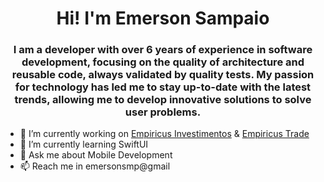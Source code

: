 <h1 style="text-align: center;">Hi! I'm Emerson Sampaio</h1>
<h3 align="center">I am a developer with over 6 years of experience in software development, focusing on the quality of architecture and reusable code, always validated by quality tests. My passion for technology has led me to stay up-to-date with the latest trends, allowing me to develop innovative solutions to solve user problems.</h3>

- 🔭 I’m currently working on [Empiricus Investimentos](https://apps.apple.com/br/app/empiricus-investimentos/id1438455844) & [Empiricus Trade](https://apps.apple.com/br/app/empiricus-trade/id1540443043)
- 🌱 I’m currently learning SwiftUI
- 💬 Ask me about Mobile Development
- 📫 Reach me in emersonsmp@gmail
<!-- - 📄 Know about my experiences in my Resume -->
